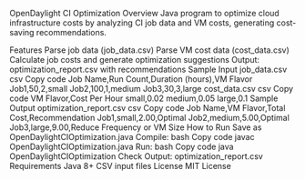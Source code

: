OpenDaylight CI Optimization
Overview
Java program to optimize cloud infrastructure costs by analyzing CI job data and VM costs, generating cost-saving recommendations.

Features
Parse job data (job_data.csv)
Parse VM cost data (cost_data.csv)
Calculate job costs and generate optimization suggestions
Output: optimization_report.csv with recommendations
Sample Input
job_data.csv
csv
Copy code
Job Name,Run Count,Duration (hours),VM Flavor
Job1,50,2,small
Job2,100,1,medium
Job3,30,3,large
cost_data.csv
csv
Copy code
VM Flavor,Cost Per Hour
small,0.02
medium,0.05
large,0.1
Sample Output
optimization_report.csv
csv
Copy code
Job Name,VM Flavor,Total Cost,Recommendation
Job1,small,2.00,Optimal
Job2,medium,5.00,Optimal
Job3,large,9.00,Reduce Frequency or VM Size
How to Run
Save as OpenDaylightCIOptimization.java
Compile:
bash
Copy code
javac OpenDaylightCIOptimization.java
Run:
bash
Copy code
java OpenDaylightCIOptimization
Check Output: optimization_report.csv
Requirements
Java 8+
CSV input files
License
MIT License

